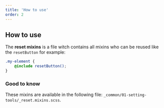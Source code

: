 ```yaml
---
title: 'How to use'
order: 2
---
```


## How to use

The **reset mixins** is a file witch contains all mixins who can be reused like the `resetButton` for example:

```scss
.my-element {
    @include resetButton();
}
```

### Good to know

These mixins are available in the following file: `_common/01-setting-tools/_reset.mixins.scss`.
